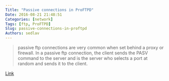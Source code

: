 ```yaml
---
Title: "Passive connections in ProFTPD"
Date: 2016-08-21 21:48:51
Categories: [network]
Tags: [ftp, ProFTPD]
Slug: passive-connections-in-proftpd
Authors: sedlav
---
```


> passive ftp connections are very common when set behind a proxy or firewall. In a passive ftp connection, the client sends the PASV command to the server and is the server who selects a port at random and sends it to the client.

[Link](http://www.librebyte.net/en/ftp/passive-connections-in-proftpd/)
